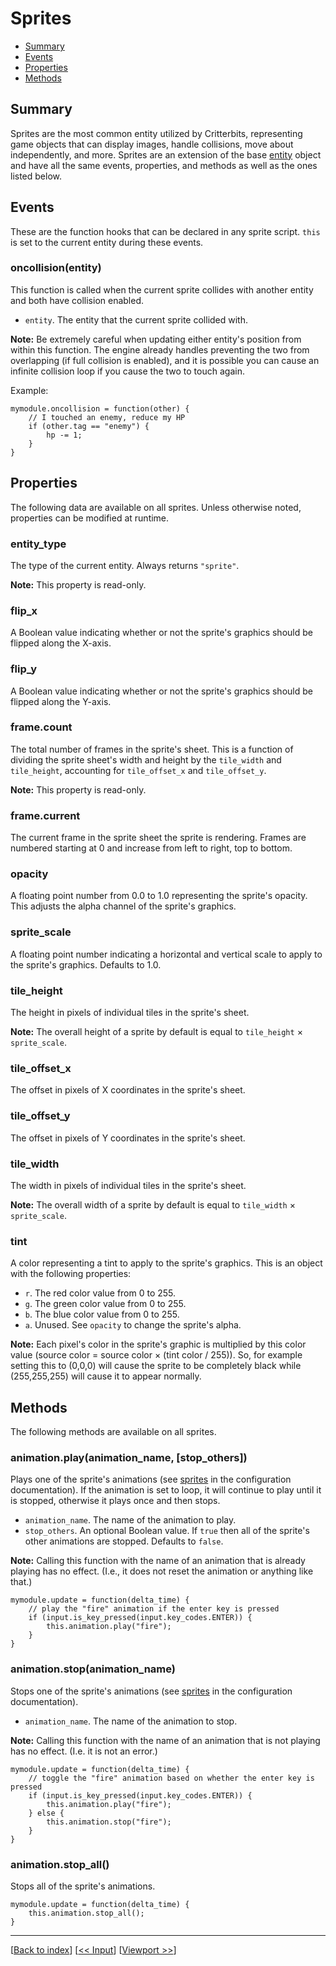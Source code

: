 # Sprites

* [Summary](#summary)
* [Events](#events)
* [Properties](#properties)
* [Methods](#methods)

## Summary

Sprites are the most common entity utilized by Critterbits, representing game objects that can display images, handle collisions, move about independently, and more. Sprites are an extension of the base [entity](entities.md) object and have all the same events, properties, and methods as well as the ones listed below.

## Events

These are the function hooks that can be declared in any sprite script. `this` is set to the current entity during these events.

### oncollision(entity)

This function is called when the current sprite collides with another entity and both have collision enabled.

* `entity`. The entity that the current sprite collided with.

**Note:** Be extremely careful when updating either entity's position from within this function. The engine already handles preventing the two from overlapping (if full collision is enabled), and it is possible you can cause an infinite collision loop if you cause the two to touch again.

Example:

```
mymodule.oncollision = function(other) {
    // I touched an enemy, reduce my HP
    if (other.tag == "enemy") {
        hp -= 1;
    }
}
```

## Properties

The following data are available on all sprites. Unless otherwise noted, properties can be modified at runtime.

### entity_type

The type of the current entity. Always returns `"sprite"`.

**Note:** This property is read-only.

### flip_x

A Boolean value indicating whether or not the sprite's graphics should be flipped along the X-axis.

### flip_y

A Boolean value indicating whether or not the sprite's graphics should be flipped along the Y-axis.

### frame.count

The total number of frames in the sprite's sheet. This is a function of dividing the sprite sheet's width and height by the `tile_width` and `tile_height`, accounting for `tile_offset_x` and `tile_offset_y`.

**Note:** This property is read-only.

### frame.current

The current frame in the sprite sheet the sprite is rendering. Frames are numbered starting at 0 and increase from left to right, top to bottom.

### opacity

A floating point number from 0.0 to 1.0 representing the sprite's opacity. This adjusts the alpha channel of the sprite's graphics.

### sprite_scale

A floating point number indicating a horizontal and vertical scale to apply to the sprite's graphics. Defaults to 1.0.

### tile_height

The height in pixels of individual tiles in the sprite's sheet.

**Note:** The overall height of a sprite by default is equal to `tile_height` × `sprite_scale`.

### tile_offset_x

The offset in pixels of X coordinates in the sprite's sheet.

### tile_offset_y

The offset in pixels of Y coordinates in the sprite's sheet.

### tile_width

The width in pixels of individual tiles in the sprite's sheet.

**Note:** The overall width of a sprite by default is equal to `tile_width` × `sprite_scale`.

### tint

A color representing a tint to apply to the sprite's graphics. This is an object with the following properties:

* `r`. The red color value from 0 to 255.
* `g`. The green color value from 0 to 255.
* `b`. The blue color value from 0 to 255.
* `a`. Unused. See `opacity` to change the sprite's alpha.

**Note:** Each pixel's color in the sprite's graphic is multiplied by this color value (source color = source color × (tint color / 255)). So, for example setting this to (0,0,0) will cause the sprite to be completely black while (255,255,255) will cause it to appear normally.

## Methods

The following methods are available on all sprites.

### animation.play(animation_name, [stop_others])

Plays one of the sprite's animations (see [sprites](../config/sprites.md) in the configuration documentation). If the animation is set to loop, it will continue to play until it is stopped, otherwise it plays once and then stops.

* `animation_name`. The name of the animation to play.
* `stop_others`. An optional Boolean value. If `true` then all of the sprite's other animations are stopped. Defaults to `false`.

**Note:** Calling this function with the name of an animation that is already playing has no effect. (I.e., it does not reset the animation or anything like that.)

```
mymodule.update = function(delta_time) {
    // play the "fire" animation if the enter key is pressed
    if (input.is_key_pressed(input.key_codes.ENTER)) {
        this.animation.play("fire");
    }
}
```

### animation.stop(animation_name)

Stops one of the sprite's animations (see [sprites](../config/sprites.md) in the configuration documentation).

* `animation_name`. The name of the animation to stop.

**Note:** Calling this function with the name of an animation that is not playing has no effect. (I.e. it is not an error.)

```
mymodule.update = function(delta_time) {
    // toggle the "fire" animation based on whether the enter key is pressed
    if (input.is_key_pressed(input.key_codes.ENTER)) {
        this.animation.play("fire");
    } else {
        this.animation.stop("fire");
    }
}
```

### animation.stop_all()

Stops all of the sprite's animations.

```
mymodule.update = function(delta_time) {
    this.animation.stop_all();
}
```

***
[[Back to index](../index.md)] [[<< Input](input.md)] [[Viewport >>](viewport.md)]